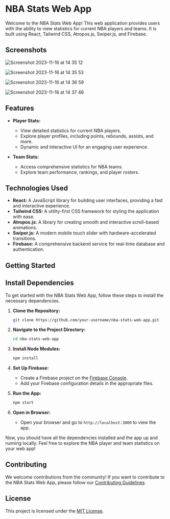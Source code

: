 # NBA Stats Web App

Welcome to the NBA Stats Web App! This web application provides users with the ability to view statistics for current NBA players and teams. It is built using React, Tailwind CSS, Atropos.js, Swiper.js, and Firebase.
## Screenshots

![Screenshot 2023-11-16 at 14 35 12](https://github.com/MC-161/NBA_STATS/assets/95971638/8f0bcd08-368d-4613-8924-081200b49915)

![Screenshot 2023-11-16 at 14 35 53](https://github.com/MC-161/NBA_STATS/assets/95971638/f9265ce1-1e2c-404d-a478-79bc29bf35be)

![Screenshot 2023-11-16 at 14 36 59](https://github.com/MC-161/NBA_STATS/assets/95971638/e369d3ee-a77d-4ad9-a1af-e3cc3a698a31)

![Screenshot 2023-11-16 at 14 37 46](https://github.com/MC-161/NBA_STATS/assets/95971638/9cca8f79-1cdf-43cc-8d3e-48fa36cb5a85)

<!-- Add more screenshots as needed -->


## Features

- **Player Stats:**
  - View detailed statistics for current NBA players.
  - Explore player profiles, including points, rebounds, assists, and more.
  - Dynamic and interactive UI for an engaging user experience.

- **Team Stats:**
  - Access comprehensive statistics for NBA teams.
  - Explore team performance, rankings, and player rosters.

## Technologies Used

- **React:** A JavaScript library for building user interfaces, providing a fast and interactive experience.
- **Tailwind CSS:** A utility-first CSS framework for styling the application with ease.
- **Atropos.js:** A library for creating smooth and interactive scroll-based animations.
- **Swiper.js:** A modern mobile touch slider with hardware-accelerated transitions.
- **Firebase:** A comprehensive backend service for real-time database and authentication.

## Getting Started

## Install Dependencies

To get started with the NBA Stats Web App, follow these steps to install the necessary dependencies.

1. **Clone the Repository:**

    ```bash
    git clone https://github.com/your-username/nba-stats-web-app.git
    ```

2. **Navigate to the Project Directory:**

    ```bash
    cd nba-stats-web-app
    ```

3. **Install Node Modules:**

    ```bash
    npm install
    ```

4. **Set Up Firebase:**

   - Create a Firebase project on the [Firebase Console](https://console.firebase.google.com/).
   - Add your Firebase configuration details in the appropriate files.

5. **Run the App:**

    ```bash
    npm start
    ```

6. **Open in Browser:**

   - Open your browser and go to `http://localhost:3000` to view the app.

Now, you should have all the dependencies installed and the app up and running locally. Feel free to explore the NBA player and team statistics on your web app!

## Contributing

We welcome contributions from the community! If you want to contribute to the NBA Stats Web App, please follow our [Contributing Guidelines](CONTRIBUTING.md).

## License

This project is licensed under the [MIT License](LICENSE).


